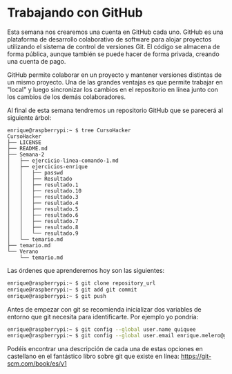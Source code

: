 # Trabajando con GitHub

Esta semana nos crearemos una cuenta en GitHub cada uno.
GitHub es una plataforma de desarrollo colaborativo de software para alojar proyectos 
utilizando el sistema de control de versiones Git. El código se almacena de forma pública, 
aunque también se puede hacer de forma privada, creando una cuenta de pago.

GitHub permite colaborar en un proyecto y mantener versiones distintas de un mismo proyecto.
Una de las grandes ventajas es que permite trabajar en "local" y luego sincronizar los cambios
en el repositorio en línea junto con los cambios de los demás colaboradores.

Al final de esta semana tendremos un repositorio GitHub que se parecerá al siguiente árbol:

```
enrique@raspberrypi:~ $ tree CursoHacker
CursoHacker
├── LICENSE
├── README.md
├── Semana-2
│   ├── ejercicio-linea-comando-1.md
│   ├── ejercicios-enrique
│   │   ├── passwd
│   │   ├── Resultado
│   │   ├── resultado.1
│   │   ├── resultado.10
│   │   ├── resultado.3
│   │   ├── resultado.4
│   │   ├── resultado.5
│   │   ├── resultado.6
│   │   ├── resultado.7
│   │   ├── resultado.8
│   │   └── resultado.9
│   └── temario.md
├── temario.md
└── Verano
    └── temario.md
```

Las órdenes que aprenderemos hoy son las siguientes:

``` bash
enrique@raspberrypi:~ $ git clone repository_url
enrique@raspberrypi:~ $ git add git commit
enrique@raspberrypi:~ $ git push
```
Antes de empezar con git se recomienda inicializar dos variables de entorno que git necesita
para identificarte. Por ejemplo yo pondría:

``` bash
enrique@raspberrypi:~ $ git config --global user.name quiquee
enrique@raspberrypi:~ $ git config --global user.email enrique.melero@gmail.com
```

Podéis encontrar una descripción de cada una de estas opciones en castellano en el fantástico libro sobre
git que existe en línea: https://git-scm.com/book/es/v1

